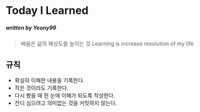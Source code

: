 # Today I Learned
##### written by Yeony99

> 배움은 삶의 해상도를 높이는 것
> Learning is increase resolution of my life

## 규칙
- 확실히 이해한 내용을 기록한다.
- 작은 것이라도 기록한다.
- 다시 봤을 때 한 눈에 이해가 되도록 작성한다.
- 잔디 심으려고 의미없는 것을 커밋하지 않는다.
